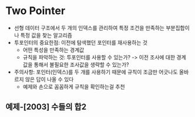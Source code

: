 # Two Pointer

- 선형 데이터 구조에서 두 개의 인덱스를 관리하여 특정 조건을 만족하는 부분집합이나 특정 값을 찾는 알고리즘
- 투포인터의 중요한점: 이전에 탐색했던 포인터를 재사용하는 것
  - 어떤 특성을 만족하는 경계값
  - 규칙을 파악하는 것: 투포인터를 사용할 수 있는가? -> 이전 조사에 대한 경계값을 통해서 불필요한 조사값을 생략할 수 있는가?
- 주의사항: 포인터(인덱스)를 두 개를 사용하기 때문에 규칙이 조금만 어긋나도 올바르지 않은 답이 나올 수 있다
  - 예제와 손으로 꼼꼼하게 규칙을 확인하는걸 추천

## 예제-[2003] 수들의 합2
